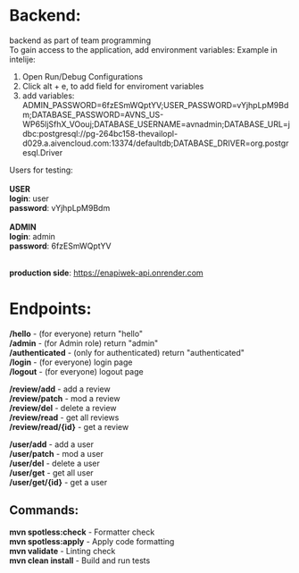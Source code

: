 # Backend:
backend as part of team programming<br>
To gain access to the application, add environment variables:
Example in intelije: 
1. Open Run/Debug Configurations
2. Click alt + e, to add field for enviroment variables
3. add variables:<br> ADMIN_PASSWORD=6fzESmWQptYV;USER_PASSWORD=vYjhpLpM9Bdm;DATABASE_PASSWORD=AVNS_US-WP65ljSfhX_VOouj;DATABASE_USERNAME=avnadmin;DATABASE_URL=jdbc:postgresql://pg-264bc158-thevailopl-d029.a.aivencloud.com:13374/defaultdb;DATABASE_DRIVER=org.postgresql.Driver

Users for testing:<br><br>
**USER**<br>
**login**: user <br>
**password**: vYjhpLpM9Bdm <br><br>
**ADMIN**<br>
**login**: admin <br>
**password**: 6fzESmWQptYV <br><br>


**production side**: https://enapiwek-api.onrender.com

# Endpoints:

**/hello** - (for everyone) return "hello" <br>
**/admin** - (for Admin role) return "admin" <br>
**/authenticated** - (only for authenticated) return "authenticated"<br>
**/login** - (for everyone) login page <br>
**/logout** - (for everyone) logout page <br>


**/review/add** - add a review <br>
**/review/patch** - mod a review <br>
**/review/del** - delete a review <br>
**/review/read** - get all reviews <br>
**/review/read/{id}** - get a review <br>

**/user/add** - add a user <br>
**/user/patch** - mod a user <br>
**/user/del** - delete a user <br>
**/user/get** - get all user <br>
**/user/get/{id}** - get a user <br>

## Commands:
**mvn spotless:check** - Formatter check <br>
**mvn spotless:apply** - Apply code formatting<br>
**mvn validate** - Linting check <br>
**mvn clean install** - Build and run tests <br>